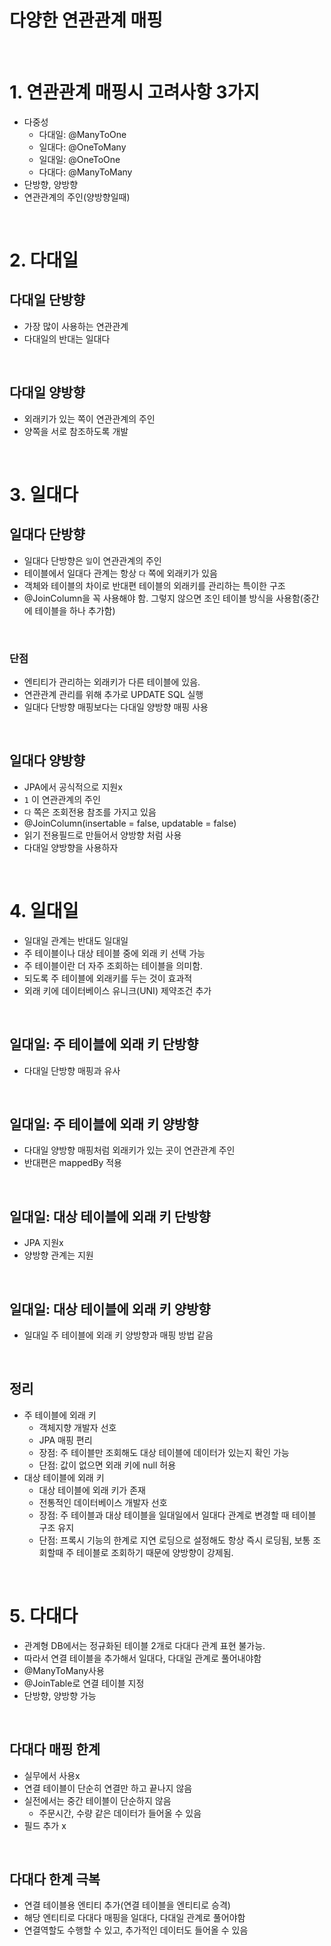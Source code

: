 # 다양한 연관관계 매핑

<br>

# 1. 연관관계 매핑시 고려사항 3가지
- 다중성
    - 다대일: @ManyToOne 
    - 일대다: @OneToMany 
    - 일대일: @OneToOne 
    - 다대다: @ManyToMany
- 단방향, 양방향
- 연관관계의 주인(양방향일때)

<br>

# 2. 다대일 

## 다대일 단방향
- 가장 많이 사용하는 연관관계
- 다대일의 반대는 일대다

<br>

## 다대일 양방향
- 외래키가 있는 쪽이 연관관계의 주인
- 양쪽을 서로 참조하도록 개발

<br>

# 3. 일대다

## 일대다 단방향
- 일대다 단방향은 `일`이 연관관계의 주인
- 테이블에서 일대다 관계는 항상 `다` 쪽에 외래키가 있음
- 객체와 테이블의 차이로 반대편 테이블의 외래키를 관리하는 특이한 구조
- @JoinColumn을 꼭 사용해야 함. 그렇지 않으면 조인 테이블 방식을 사용함(중간에 테이블을 하나 추가함)

<br>

### 단점
- 엔티티가 관리하는 외래키가 다른 테이블에 있음.
- 연관관계 관리를 위해 추가로 UPDATE SQL 실행
- 일대다 단방향 매핑보다는 다대일 양방향 매핑 사용

<br>

## 일대다 양방향
- JPA에서 공식적으로 지원x
- `1` 이 연관관계의 주인
- `다` 쪽은 조회전용 참조를 가지고 있음
- @JoinColumn(insertable = false, updatable = false)
- 읽기 전용필드로 만들어서 양방향 처럼 사용
- 다대일 양방향을 사용하자

<br>

# 4. 일대일
- 일대일 관계는 반대도 일대일
- 주 테이블이나 대상 테이블 중에 외래 키 선택 가능
- 주 테이블이란 더 자주 조회하는 테이블을 의미함.
- 되도록 주 테이블에 외래키를 두는 것이 효과적
- 외래 키에 데이터베이스 유니크(UNI) 제약조건 추가

<br>

## 일대일: 주 테이블에 외래 키 단방향
- 다대일 단방향 매핑과 유사

<br>

## 일대일: 주 테이블에 외래 키 양방향
- 다대일 양방향 매핑처럼 외래키가 있는 곳이 연관관계 주인
- 반대편은 mappedBy 적용

<br>

## 일대일: 대상 테이블에 외래 키 단방향 
- JPA 지원x
- 양방향 관계는 지원

<br>

## 일대일: 대상 테이블에 외래 키 양방향
- 일대일 주 테이블에 외래 키 양방향과 매핑 방법 같음

<br>

## 정리
- 주 테이블에 외래 키
    - 객체지향 개발자 선호
    - JPA 매핑 편리
    - 장점: 주 테이블만 조회해도 대상 테이블에 데이터가 있는지 확인 가능
    - 단점: 값이 없으면 외래 키에 null 허용
- 대상 테이블에 외래 키
    - 대상 테이블에 외래 키가 존재
    - 전통적인 데이터베이스 개발자 선호
    - 장점: 주 테이블과 대상 테이블을 일대일에서 일대다 관계로 변경할 때 테이블 구조 유지
    - 단점: 프록시 기능의 한계로 지연 로딩으로 설정해도 항상 즉시 로딩됨, 보통 조회할때 주 테이블로 조회하기 때문에 양방향이 강제됨.

<br>

# 5. 다대다
- 관계형 DB에서는 정규화된 테이블 2개로 다대다 관계 표현 불가능.
- 따라서 연결 테이블을 추가해서 일대다, 다대일 관계로 풀어내야함
- @ManyToMany사용
- @JoinTable로 연결 테이블 지정
- 단방향, 양방향 가능

<br>

## 다대다 매핑 한계
- 실무에서 사용x
- 연결 테이블이 단순히 연결만 하고 끝나지 않음
- 실전에서는 중간 테이블이 단순하지 않음
    - 주문시간, 수량 같은 데이터가 들어올 수 있음
- 필드 추가 x

<br>

## 다대다 한계 극복
- 연결 테이블용 엔티티 추가(연결 테이블을 엔티티로 승격)
- 해당 엔티티로 다대다 매핑을 일대다, 다대일 관계로 풀어야함
- 연결역할도 수행할 수 있고, 추가적인 데이터도 들어올 수 있음





